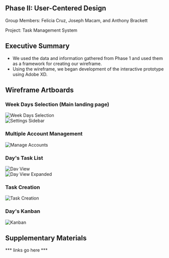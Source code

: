 ## Phase II: User-Centered Design

Group Members: Felicia Cruz, Joseph Macam, and Anthony Brackett

Project: Task Management System

## Executive Summary

* We used the data and information gathered from Phase 1 and used them as a framework for creating our wireframe.
* Using the wireframe, we began development of the interactive prototype using Adobe XD.

## Wireframe Artboards 

### Week Days Selection (Main landing page)
![Week Days Selection](../assets/Main_landing_page.png)<br/>
![Settings Sidebar](../assets/Settings_sidebar.png)<br/>

### Multiple Account Management
![Manage Accounts](../assets/Manage_Accounts.png)<br/>

### Day's Task List
![Dav View](../assets/Day_view.png)<br/>
![Day View Expanded](../assets/Day_view_expanded.png)<br/>

### Task Creation
![Task Creation](../assets/Create_task.png)<br/>

### Day's Kanban
![Kanban](../assets/Kanban.png)<br/>

## Supplementary Materials

*** links go here ***
